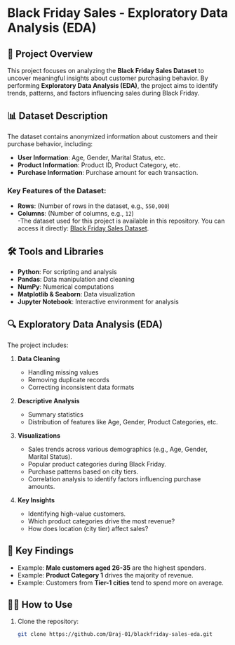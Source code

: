 # Black Friday Sales - Exploratory Data Analysis (EDA)  

## 📄 Project Overview  
This project focuses on analyzing the **Black Friday Sales Dataset** to uncover meaningful insights about customer purchasing behavior. By performing **Exploratory Data Analysis (EDA)**, the project aims to identify trends, patterns, and factors influencing sales during Black Friday.  

## 📊 Dataset Description  
The dataset contains anonymized information about customers and their purchase behavior, including:  
- **User Information**: Age, Gender, Marital Status, etc.  
- **Product Information**: Product ID, Product Category, etc.  
- **Purchase Information**: Purchase amount for each transaction.  

### Key Features of the Dataset:  
- **Rows**: (Number of rows in the dataset, e.g., `550,000`)  
- **Columns**: (Number of columns, e.g., `12`)  
-The dataset used for this project is available in this repository. You can access it directly:
 [Black Friday Sales Dataset]([https://www.kaggle.com/sdolezel/black-friday](https://github.com/Braj-01/BlackFridaySales/blob/main/BlackFriday/BlackFriday.csv)).  

## 🛠️ Tools and Libraries  
- **Python**: For scripting and analysis  
- **Pandas**: Data manipulation and cleaning  
- **NumPy**: Numerical computations  
- **Matplotlib & Seaborn**: Data visualization  
- **Jupyter Notebook**: Interactive environment for analysis  

## 🔍 Exploratory Data Analysis (EDA)  

The project includes:  
1. **Data Cleaning**  
   - Handling missing values  
   - Removing duplicate records  
   - Correcting inconsistent data formats  

2. **Descriptive Analysis**  
   - Summary statistics  
   - Distribution of features like Age, Gender, Product Categories, etc.  

3. **Visualizations**  
   - Sales trends across various demographics (e.g., Age, Gender, Marital Status).  
   - Popular product categories during Black Friday.  
   - Purchase patterns based on city tiers.  
   - Correlation analysis to identify factors influencing purchase amounts.  

4. **Key Insights**  
   - Identifying high-value customers.  
   - Which product categories drive the most revenue?  
   - How does location (city tier) affect sales?  

## 🎯 Key Findings  
- Example: **Male customers aged 26-35** are the highest spenders.  
- Example: **Product Category 1** drives the majority of revenue.  
- Example: Customers from **Tier-1 cities** tend to spend more on average.  

## 🧑‍💻 How to Use  
1. Clone the repository:  
   ```bash
   git clone https://github.com/Braj-01/blackfriday-sales-eda.git
